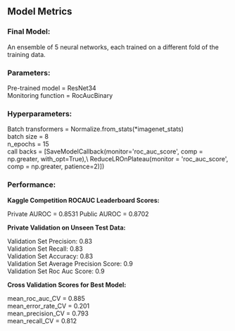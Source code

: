 ## Model Metrics

### Final Model: 
An ensemble of 5 neural networks, each trained on a different fold of the training data. 

### Parameters:
Pre-trained model = ResNet34 \
Monitoring function = RocAucBinary

### Hyperparameters:
Batch transformers = Normalize.from_stats(*imagenet_stats) \
batch size = 8 \
n_epochs = 15 \
call backs = [SaveModelCallback(monitor='roc_auc_score', comp = np.greater, with_opt=True),\  ReduceLROnPlateau(monitor = 'roc_auc_score', comp = np.greater, patience=2)])

### Performance:

**Kaggle Competition ROCAUC Leaderboard Scores:**

Private AUROC = 0.8531
Public AUROC = 0.8702

**Private Validation on Unseen Test Data:** 

Validation Set Precision: 0.83 \
Validation Set Recall: 0.83 \
Validation Set Accuracy: 0.83 \
Validation Set Average Precision Score: 0.9 \
Validation Set Roc Auc Score: 0.9

**Cross Validation Scores for Best Model:**

mean_roc_auc_CV = 0.885 \
mean_error_rate_CV = 0.201 \
mean_precision_CV = 0.793 \
mean_recall_CV = 0.812 


